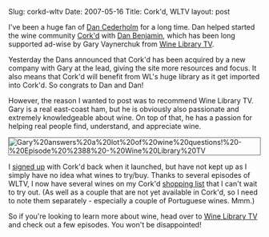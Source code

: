 Slug: corkd-wltv
Date: 2007-05-16
Title: Cork'd, WLTV
layout: post

I&#39;ve been a huge fan of [Dan Cederholm](http://simlebits.com) for a long time. Dan helped started the wine community [Cork&#39;d](http://corkd.com) with [Dan Benjamin](http://hivelogic.com), which has been long supported ad-wise by Gary Vaynerchuk from [Wine Library TV](http://tv.winelibrary.com).

Yesterday the Dans announced that Cork&#39;d has been acquired by a new company with Gary at the lead, giving the site more resources and focus. It also means that Cork&#39;d will benefit from WL&#39;s huge library as it get imported into Cork&#39;d. So congrats to Dan and Dan!

However, the reason I wanted to post was to recommend Wine Library TV. Gary is a real east-coast ham, but he is obviously also passionate and extremely knowledgeable about wine. On top of that, he has a passion for helping real people find, understand, and appreciate wine.

<img alt="Gary%20answers%20a%20lot%20of%20wine%20questions!%20-%20Episode%20%2388%20-%20Wine%20Library%20TV" class="at-xid-6a010534988cd3970b0120a5b366a6970c" src="https://steveivy.typepad.com/.a/6a010534988cd3970b0120a5b366a6970c-pi" style="border:1px solid #666;" />

I [signed up](http://corkd.com/people/redmonk/) with Cork&#39;d back when it launched, but have not kept up as I simply have no idea what wines to try/buy. Thanks to several episodes of WLTV, I now have several wines on my Cork&#39;d [shopping list](http://corkd.com/people/redmonk/shoppinglist) that I can&#39;t wait to try out. (As well as a couple that are not yet available in Cork&#39;d, so I need to note them separately - especially a couple of Portuguese wines. Mmm.)

So if you&#39;re looking to learn more about wine, head over to [Wine Library TV](http://tv.winelibrary.com) and check out a few episodes. You won&#39;t be disappointed!
